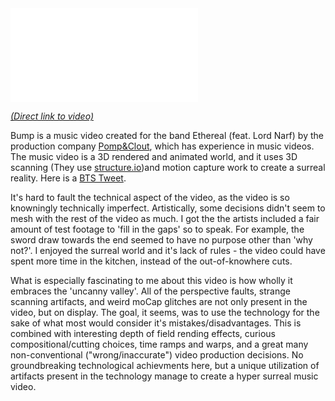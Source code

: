 <iframe src=“https://player.vimeo.com/video/137529243” width=“500” height=“281” frameborder=“0” webkitallowfullscreen mozallowfullscreen allowfullscreen></iframe>

*[(Direct link to video)](https://vimeo.com/137529243)*

Bump is a music video created for the band Ethereal (feat. Lord Narf) by the production company [Pomp&Clout](http://www.pompandclout.com/), which has experience in music videos. The music video is a 3D rendered and animated world, and it uses 3D scanning (They use [structure.io](http://www.structure.io/))and motion capture work to create a surreal reality. Here is a [BTS Tweet](https://twitter.com/pompandclout/status/599647581656887296).

It's hard to fault the technical aspect of the video, as the video is so knowningly technically imperfect. Artistically, some decisions didn't seem to mesh with the rest of the video as much. I got the the artists included a fair amount of test footage to 'fill in the gaps' so to speak. For example, the sword draw towards the end seemed to have no purpose other than 'why not?'. I enjoyed the surreal world and it's lack of rules - the video could have spent more time in the kitchen, instead of the out-of-knowhere cuts.

What is especially fascinating to me about this video is how wholly it embraces the 'uncanny valley'. All of the perspective faults, strange scanning artifacts, and weird moCap glitches are not only present in the video, but on display. The goal, it seems, was to use the technology for the sake of what most would consider it's mistakes/disadvantages. This is combined with interesting depth of field rending effects, curious compositional/cutting choices, time ramps and warps, and a great many non-conventional ("wrong/inaccurate") video production decisions. No groundbreaking technological achievments here, but a unique utilization of artifacts present in the technology manage to create a hyper surreal music video.
